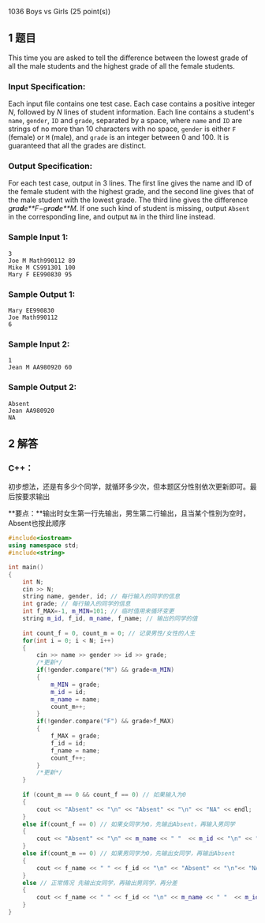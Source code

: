 1036 Boys vs Girls (25 point(s))

## 1 题目

This time you are asked to tell the difference between the lowest grade of all the male students and the highest grade of all the female students.

### Input Specification:

Each input file contains one test case. Each case contains a positive integer *N*, followed by *N* lines of student information. Each line contains a student's `name`, `gender`, `ID` and `grade`, separated by a space, where `name` and `ID` are strings of no more than 10 characters with no space, `gender` is either `F` (female) or `M` (male), and `grade` is an integer between 0 and 100. It is guaranteed that all the grades are distinct.

### Output Specification:

For each test case, output in 3 lines. The first line gives the name and ID of the female student with the highest grade, and the second line gives that of the male student with the lowest grade. The third line gives the difference *g**r**a**d**e**F*−*g**r**a**d**e**M*. If one such kind of student is missing, output `Absent` in the corresponding line, and output `NA` in the third line instead.

### Sample Input 1:

```in
3
Joe M Math990112 89
Mike M CS991301 100
Mary F EE990830 95
```

### Sample Output 1:

```out
Mary EE990830
Joe Math990112
6
```

### Sample Input 2:

```in
1
Jean M AA980920 60
```

### Sample Output 2:

```out
Absent
Jean AA980920
NA
```

## 2 解答

### C++：

初步想法，还是有多少个同学，就循环多少次，但本题区分性别依次更新即可。最后按要求输出

**要点：**输出时女生第一行先输出，男生第二行输出，且当某个性别为空时，Absent也按此顺序

```cpp
#include<iostream>
using namespace std;
#include<string>

int main()
{
    int N;
    cin >> N;
    string name, gender, id; // 每行输入的同学的信息
    int grade; // 每行输入的同学的信息
    int f_MAX=-1, m_MIN=101; // 临时值用来循环变更
    string m_id, f_id, m_name, f_name; // 输出的同学的值
    
    int count_f = 0, count_m = 0; // 记录男性/女性的人生
    for(int i = 0; i < N; i++)
    {
        cin >> name >> gender >> id >> grade;
        /*更新*/
        if(!gender.compare("M") && grade<m_MIN)
        {
            m_MIN = grade;
            m_id = id;
            m_name = name;
            count_m++;
        }
        if(!gender.compare("F") && grade>f_MAX)
        {
            f_MAX = grade;
            f_id = id;
            f_name = name;
            count_f++;
        }
        /*更新*/
    }
    
    if (count_m == 0 && count_f == 0) // 如果输入为0
    {
        cout << "Absent" << "\n" << "Absent" << "\n" << "NA" << endl;
    }
    else if(count_f == 0) // 如果女同学为0，先输出Absent，再输入男同学
    {
        cout << "Absent" << "\n" << m_name << " "  << m_id << "\n" << "NA" << endl;
    }
    else if(count_m == 0) // 如果男同学为0，先输出女同学，再输出Absent
    {
        cout << f_name << " " << f_id << "\n" << "Absent" << "\n"<< "NA" << endl;
    }
    else // 正常情况 先输出女同学，再输出男同学，再分差
    {
        cout << f_name << " " << f_id << "\n" << m_name << " "  << m_id << "\n" << (f_MAX - m_MIN) << endl;
    }
}
```